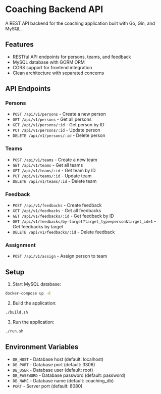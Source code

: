 # Coaching Backend API

A REST API backend for the coaching application built with Go, Gin, and MySQL.

## Features

- RESTful API endpoints for persons, teams, and feedback
- MySQL database with GORM ORM
- CORS support for frontend integration
- Clean architecture with separated concerns

## API Endpoints

### Persons
- `POST /api/v1/persons` - Create a new person
- `GET /api/v1/persons` - Get all persons
- `GET /api/v1/persons/:id` - Get person by ID
- `PUT /api/v1/persons/:id` - Update person
- `DELETE /api/v1/persons/:id` - Delete person

### Teams
- `POST /api/v1/teams` - Create a new team
- `GET /api/v1/teams` - Get all teams
- `GET /api/v1/teams/:id` - Get team by ID
- `PUT /api/v1/teams/:id` - Update team
- `DELETE /api/v1/teams/:id` - Delete team

### Feedback
- `POST /api/v1/feedbacks` - Create feedback
- `GET /api/v1/feedbacks` - Get all feedbacks
- `GET /api/v1/feedbacks/:id` - Get feedback by ID
- `GET /api/v1/feedbacks/by-target?target_type=person&target_id=1` - Get feedbacks by target
- `DELETE /api/v1/feedbacks/:id` - Delete feedback

### Assignment
- `POST /api/v1/assign` - Assign person to team

## Setup

1. Start MySQL database:
```bash
docker-compose up -d
```

2. Build the application:
```bash
./build.sh
```

3. Run the application:
```bash
./run.sh
```

## Environment Variables

- `DB_HOST` - Database host (default: localhost)
- `DB_PORT` - Database port (default: 3306)
- `DB_USER` - Database user (default: root)
- `DB_PASSWORD` - Database password (default: password)
- `DB_NAME` - Database name (default: coaching_db)
- `PORT` - Server port (default: 8080)
